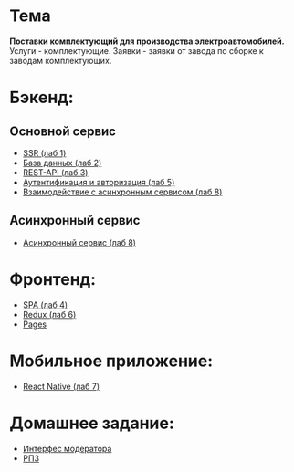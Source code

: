 # Тема
**Поставки комплектующий для производства электроавтомобилей.**
Услуги - комплектующие.
Заявки - заявки от завода по сборке к заводам комплектующих.

# Бэкенд:
## Основной сервис
- [SSR (лаб 1)](https://github.com/scremyda/DevelopmentNetworkApplication/tree/backend/SSR)
- [База данных (лаб 2)](https://github.com/scremyda/DevelopmentNetworkApplication/tree/backend/DataBase)
- [REST-API (лаб 3)](https://github.com/scremyda/DevelopmentNetworkApplication/tree/backend/RestAPI)
- [Аутентификация и авторизация (лаб 5)](https://github.com/scremyda/DevelopmentNetworkApplication/tree/backend/Auth)
- [Взаимодействие с асинхронным сервисом (лаб 8)](https://github.com/scremyda/DevelopmentNetworkApplication/tree/backend/AsyncService)

## Асинхронный сервис
- [Асинхронный сервис (лаб 8)](https://github.com/scremyda/DevelopmentNetworkApplicationAsyncService/tree/AsyncService)

# Фронтенд:
- [SPA (лаб 4)](https://github.com/scremyda/DevelopmentNetworkApplicationFrontend/tree/SPA)
- [Redux (лаб 6)](https://github.com/scremyda/DevelopmentNetworkApplicationFrontend/tree/Redux)
- [Pages](https://scremyda.github.io/DevelopmentNetworkApplicationFrontend)

# Мобильное приложение:
- [React Native (лаб 7)](https://github.com/scremyda/DevelopmentNetworkApplicationMobile/tree/mobile/ReactNative)

# Домашнее задание:
- [Интерфес модератора](https://github.com/scremyda/DevelopmentNetworkApplicationFrontend/tree/ModeratorService)
- [РПЗ](https://github.com/scremyda/DevelopmentNetworkApplication/blob/main/DOCS/%D0%A0%D0%9F%D0%97%20%D0%91%D0%B5%D0%BB%D0%BE%D0%B7%D0%B5%D1%80%D0%BE%D0%B2%20%D0%98%D0%A35-54%D0%91.docx)
